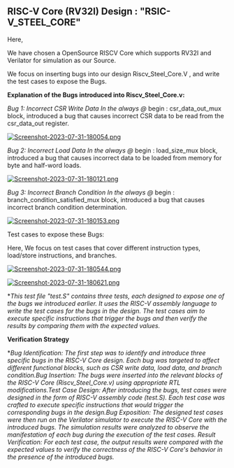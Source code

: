 ## RISC-V Core (RV32I) Design : "RSIC-V_STEEL_CORE"

Here,

We have chosen a OpenSource RISCV Core which supports RV32I and Verilator for simulation as our Source.

We focus on inserting bugs into our design Riscv_Steel_Core.V , and write the test cases to expose the Bugs. 

**Explanation of the Bugs introduced into Riscv_Steel_Core.v:**

**Bug 1: Incorrect CSR Write Data*
In the always @* begin : csr_data_out_mux block, introduced a bug that causes incorrect CSR data to be read from the csr_data_out register.


[![Screenshot-2023-07-31-180054.png](https://i.postimg.cc/fWg4rCSM/Screenshot-2023-07-31-180054.png)](https://postimg.cc/mhM6cQSn)


**Bug 2: Incorrect Load Data*
In the always @* begin : load_size_mux block, introduced a bug that causes incorrect data to be loaded from memory for byte and half-word loads.

[![Screenshot-2023-07-31-180121.png](https://i.postimg.cc/pr36X0K8/Screenshot-2023-07-31-180121.png)](https://postimg.cc/CnHNcsPL)


**Bug 3: Incorrect Branch Condition*
In the always @* begin : branch_condition_satisfied_mux block,  introduced a bug that causes incorrect branch condition determination.

[![Screenshot-2023-07-31-180153.png](https://i.postimg.cc/pTWTqChD/Screenshot-2023-07-31-180153.png)](https://postimg.cc/nsWpLv1z)


Test cases to expose these Bugs:

Here,
We focus on test cases that cover different instruction types, load/store instructions, and branches.

[![Screenshot-2023-07-31-180544.png](https://i.postimg.cc/6QGSFxRK/Screenshot-2023-07-31-180544.png)](https://postimg.cc/XZ4QyhQ1)




[![Screenshot-2023-07-31-180621.png](https://i.postimg.cc/pXXSRF8q/Screenshot-2023-07-31-180621.png)](https://postimg.cc/vDkhvD0V)

**This test file "test.S" contains three tests, each designed to expose one of the bugs we introduced earlier. It uses the RISC-V assembly language to write the test cases for the bugs in the design. The test cases aim to execute specific instructions that trigger the bugs and then verify the results by comparing them with the expected values.*

**Verification Strategy**

**Bug Identification: The first step was to identify and introduce three specific bugs in the RISC-V Core design. Each bug was targeted to affect different functional blocks, such as CSR write data, load data, and branch condition.Bug Insertion: The bugs were inserted into the relevant blocks of the RISC-V Core (Riscv_Steel_Core.v) using appropriate RTL modifications.Test Case Design: After introducing the bugs, test cases were designed in the form of RISC-V assembly code (test.S). Each test case was crafted to execute specific instructions that would trigger the corresponding bugs in the design.Bug Exposition: The designed test cases were then run on the Verilator simulator to execute the RISC-V Core with the introduced bugs. The simulation results were analyzed to observe the manifestation of each bug during the execution of the test cases.
Result Verification: For each test case, the output results were compared with the expected values to verify the correctness of the RISC-V Core's behavior in the presence of the introduced bugs.*

